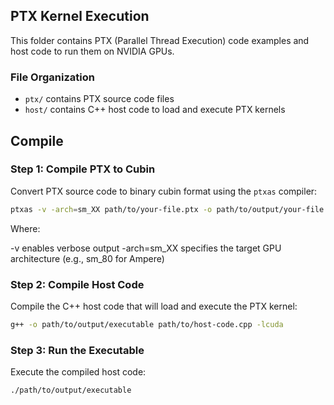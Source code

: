 ## PTX Kernel Execution

This folder contains PTX (Parallel Thread Execution) code examples and host code to run them on NVIDIA GPUs.

### File Organization
- `ptx/` contains PTX source code files
- `host/` contains C++ host code to load and execute PTX kernels

## Compile

### Step 1: Compile PTX to Cubin

Convert PTX source code to binary cubin format using the `ptxas` compiler:

```bash
ptxas -v -arch=sm_XX path/to/your-file.ptx -o path/to/output/your-file.cubin
```


Where:

-v enables verbose output
-arch=sm_XX specifies the target GPU architecture (e.g., sm_80 for Ampere)


### Step 2: Compile Host Code

Compile the C++ host code that will load and execute the PTX kernel:

```bash
g++ -o path/to/output/executable path/to/host-code.cpp -lcuda
```

### Step 3: Run the Executable

Execute the compiled host code:

```bash
./path/to/output/executable
```